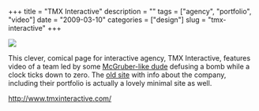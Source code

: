 +++
title = "TMX Interactive"
description = ""
tags = ["agency", "portfolio", "video"]
date = "2009-03-10"
categories = ["design"]
slug = "tmx-interactive"
+++


 

  <div id="screens-thumbs" class="clearfix">
    <div class="txt-center" id="design-submission"><a href="http://www.tmxinteractive.com/"><img id='bluga-thumbnail-1527' class='bluga-thumbnail large' src='/media/bluga/
wt49b6ad352a6ed_0.jpg'/></a></div>  
  </div>   
<p>This clever, comical page for interactive agency, TMX Interactive, features video of a team led by some <a href="http://www.hulu.com/watch/61238/saturday-night-live-macgruber-w-macguyver#s-p1-st-i0">McGruber-like  dude</a> defusing a bomb while a clock ticks down to zero. The <a href="http://tmx2.tmxinteractive.com/index.asp">old site</a> with info about the company, including their portfolio is actually a lovely minimal site as well. </p>
<p><a href="http://www.tmxinteractive.com/">http://www.tmxinteractive.com/</a></p>




